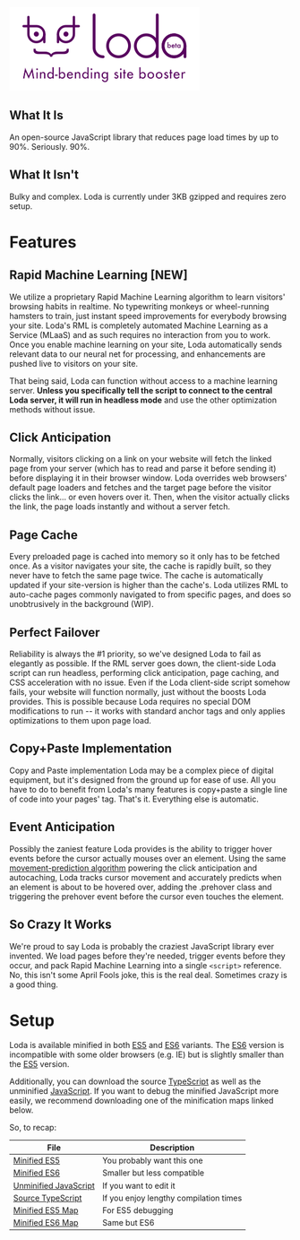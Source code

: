 <img src="https://github.com/airgap/loda/blob/master/res/img/header.svg">

## What It Is

An open-source JavaScript library that reduces page load times by up to 90%. Seriously. 90%.

## What It Isn't

Bulky and complex. Loda is currently under 3KB gzipped and requires zero setup.

# Features

## Rapid Machine Learning [NEW]

We utilize a proprietary Rapid Machine Learning algorithm to learn visitors' browsing habits in realtime. No typewriting monkeys or wheel-running hamsters to train, just instant speed improvements for everybody browsing your site. Loda's RML is completely automated Machine Learning as a Service (MLaaS) and as such requires no interaction from you to work. Once you enable machine learning on your site, Loda automatically sends relevant data to our neural net for processing, and enhancements are pushed live to visitors on your site.

That being said, Loda can function without access to a machine learning server. **Unless you specifically tell the script to connect to the central Loda server, it will run in headless mode** and use the other optimization methods without issue.

## Click Anticipation

Normally, visitors clicking on a link on your website will fetch the linked page from your server (which has to read and parse it before sending it) before displaying it in their browser window. Loda overrides web browsers' default page loaders and fetches and the target page before the visitor clicks the link... or even hovers over it. Then, when the visitor actually clicks the link, the page loads instantly and without a server fetch.

## Page Cache

Every preloaded page is cached into memory so it only has to be fetched once. As a visitor navigates your site, the cache is rapidly built, so they never have to fetch the same page twice. The cache is automatically updated if your site-version is higher than the cache's. Loda utilizes RML to auto-cache pages commonly navigated to from specific pages, and does so unobtrusively in the background (WIP).

## Perfect Failover

Reliability is always the #1 priority, so we've designed Loda to fail as elegantly as possible. If the RML server goes down, the client-side Loda script can run headless, performing click anticipation, page caching, and CSS acceleration with no issue. Even if the Loda client-side script somehow fails, your website will function normally, just without the boosts Loda provides. This is possible because Loda requires no special DOM modifications to run -- it works with standard anchor tags and only applies optimizations to them upon page load.

## Copy+Paste Implementation

Copy and Paste implementation Loda may be a complex piece of digital equipment, but it's designed from the ground up for ease of use. All you have to do to benefit from Loda's many features is copy+paste a single line of code into your pages' <head> tag. That's it. Everything else is automatic.

## Event Anticipation

Possibly the zaniest feature Loda provides is the ability to trigger hover events before the cursor actually mouses over an element. Using the same [movement-prediction algorithm](https://github.com/airgap/ftl) powering the click anticipation and autocaching, Loda tracks cursor movement and accurately predicts when an element is about to be hovered over, adding the .prehover class and triggering the prehover event before the cursor even touches the element.

## So Crazy It Works

We're proud to say Loda is probably the craziest JavaScript library ever invented. We load pages before they're needed, trigger events before they occur, and pack Rapid Machine Learning into a single `<script>` reference. No, this isn't some April Fools joke, this is the real deal. Sometimes crazy is a good thing.

# Setup

Loda is available minified in both [ES5](loda.es5.min.js) and [ES6](loda.es6.min.js)</a> variants. The [ES6](loda.es6.min.js) version is incompatible with some older browsers (e.g. IE) but is slightly smaller than the [ES5](loda.es5.min.js) version.

Additionally, you can download the source [TypeScript](src/Loda.ts) as well as the unminified [JavaScript](loda.js). If you want to debug the minified JavaScript more easily, we recommend downloading one of the minification maps linked below.

So, to recap:

| File                                    | Description                            |
| --------------------------------------- | -------------------------------------- |
| [Minified ES5](loda.es5.min.js)         | You probably want this one             |
| [Minified ES6](loda.es6.min.js)         | Smaller but less compatible            |
| [Unminified JavaScript](loda.js)        | If you want to edit it                 |
| [Source TypeScript](src/Loda.ts)        | If you enjoy lengthy compilation times |
| [Minified ES5 Map](loda.es5.min.js.map) | For ES5 debugging                      |
| [Minified ES6 Map](loda.es6.min.js.map) | Same but ES6                           |
